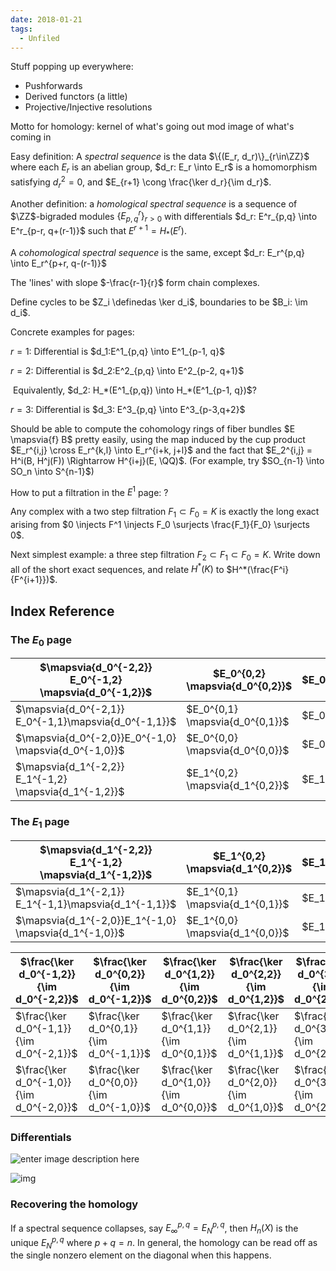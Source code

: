 ```yaml
---
date: 2018-01-21
tags: 
  - Unfiled
---
```


Stuff popping up everywhere:

- Pushforwards
- Derived functors (a little)
- Projective/Injective resolutions

Motto for homology: kernel of what's going out mod image of what's coming in

Easy definition: A *spectral sequence* is the data $\{(E_r, d_r)\}_{r\in\ZZ}$ where each $E_r$ is an abelian group, $d_r: E_r \into E_r$ is a homomorphism satisfying $d_r^2=0$, and $E_{r+1} \cong \frac{\ker d_r}{\im d_r}$.

Another definition: a *homological spectral sequence* is a sequence of $\ZZ$-bigraded modules $\{E^r_{p,q}\}_{r > 0}$ with differentials $d_r: E^r_{p,q} \into E^r_{p-r, q+(r-1)}$ such that $E^{r+1} = H_*(E^r)$.

A *cohomological spectral sequence* is the same, except $d_r: E_r^{p,q} \into E_r^{p+r, q-(r-1)}$

The 'lines' with slope $-\frac{r-1}{r}$ form chain complexes.

Define cycles to be $Z_i \definedas \ker d_i$, boundaries to be $B_i: \im d_i$.

Concrete examples for pages:

$r=1$: Differential is $d_1:E^1_{p,q} \into E^1_{p-1, q}$

$r=2$: Differential is $d_2:E^2_{p,q} \into E^2_{p-2, q+1}$

​	Equivalently, $d_2: H_*(E^1_{p,q}) \into H_*(E^1_{p-1, q})$?

$r=3$: Differential is $d_3: E^3_{p,q} \into E^3_{p-3,q+2}$

Should be able to compute the cohomology rings of fiber bundles $E \mapsvia{f} B$ pretty easily, using the map induced by the cup product $E_r^{i,j} \cross E_r^{k,l} \into E_r^{i+k, j+l}$ and the fact that $E_2^{i,j} = H^i(B, H^j(F)) \Rightarrow H^{i+j}(E, \QQ)$. (For example, try $SO_{n-1} \into SO_n \into S^{n-1}$)

How to put a filtration in the $E^1$ page: ?

Any complex with a two step filtration $F_1 \subset F_0 = K$ is exactly the long exact arising from $0 \injects F^1 \injects F_0 \surjects \frac{F_1}{F_0} \surjects 0$.

Next simplest example: a three step filtration $F_2 \subset F_1 \subset F_0 = K$. Write down all of the short exact sequences, and relate $H^*(K)$ to $H^*(\frac{F^i}{F^{i+1}})$.



## Index Reference

### The $E_0$ page

| $\mapsvia{d_0^{-2,2}} E_0^{-1,2} \mapsvia{d_0^{-1,2}}$ | $E_0^{0,2} \mapsvia{d_0^{0,2}}$ | $E_0^{1,2}\mapsvia{d_0^{1,2}}$  | $E_0^{2,2}\mapsvia{d_0^{2,2}}$  | $E_0^{3,2}\mapsvia{d_0^{3,2}}$ | $E_0^{4,2} \mapsvia{d_0^{4,2}}$ | $E_0^{5,2} \mapsvia{d_0^{5,2}}$ |
| ---------------------------------------- | ------------------------------- | ------------------------------- | ------------------------------- | ------------------------------ | ------------------------------- | ------------------------------- |
| $\mapsvia{d_0^{-2,1}} E_0^{-1,1}\mapsvia{d_0^{-1,1}}$ | $E_0^{0,1} \mapsvia{d_0^{0,1}}$ | $E_0^{1,1}\mapsvia{d_0^{1,1}}$  | $E_0^{2,1}\mapsvia{d_0^{2,1}}$  | $E_0^{3,1}\mapsvia{d_0^{3,1}}$ | $E_0^{4,1}\mapsvia{d_0^{4,1}}$  | $E_0^{5,1} \mapsvia{d_0^{5,1}}$ |
| $\mapsvia{d_0^{-2,0}}E_0^{-1,0} \mapsvia{d_0^{-1,0}}$ | $E_0^{0,0} \mapsvia{d_0^{0,0}}$ | $E_0^{1,0} \mapsvia{d_0^{1,0}}$ | $E_0^{2,0} \mapsvia{d_0^{2,0}}$ | $E_0^{3,0}\mapsvia{d_0^{3,0}}$ | $E_0^{4,0}\mapsvia{d_0^{4,0}}$  | $E_0^{5,0} \mapsvia{d_0^{5,0}}$ |
| $\mapsvia{d_1^{-2,2}} E_1^{-1,2} \mapsvia{d_1^{-1,2}}$ | $E_1^{0,2} \mapsvia{d_1^{0,2}}$ | $E_1^{1,2}\mapsvia{d_1^{1,2}}$  | $E_1^{2,2}\mapsvia{d_1^{2,2}}$  | $E_1^{3,2}\mapsvia{d_1^{3,2}}$ | $E_1^{4,2} \mapsvia{d_1^{4,2}}$ | $E_1^{5,2} \mapsvia{d_1^{5,2}}$ |


### The $E_1$ page

| $\mapsvia{d_1^{-2,2}} E_1^{-1,2} \mapsvia{d_1^{-1,2}}$ | $E_1^{0,2} \mapsvia{d_1^{0,2}}$ | $E_1^{1,2}\mapsvia{d_1^{1,2}}$  | $E_1^{2,2}\mapsvia{d_1^{2,2}}$  | $E_1^{3,2}\mapsvia{d_1^{3,2}}$ | $E_1^{4,2} \mapsvia{d_1^{4,2}}$ | $E_1^{5,2} \mapsvia{d_1^{5,2}}$ |
| ---------------------------------------- | ------------------------------- | ------------------------------- | ------------------------------- | ------------------------------ | ------------------------------- | ------------------------------- |
| $\mapsvia{d_1^{-2,1}} E_1^{-1,1}\mapsvia{d_1^{-1,1}}$ | $E_1^{0,1} \mapsvia{d_1^{0,1}}$ | $E_1^{1,1}\mapsvia{d_1^{1,1}}$  | $E_1^{2,1}\mapsvia{d_1^{2,1}}$  | $E_1^{3,1}\mapsvia{d_1^{3,1}}$ | $E_1^{4,1}\mapsvia{d_1^{4,1}}$  | $E_1^{5,1} \mapsvia{d_1^{5,1}}$ |
| $\mapsvia{d_1^{-2,0}}E_1^{-1,0} \mapsvia{d_1^{-1,0}}$ | $E_1^{0,0} \mapsvia{d_1^{0,0}}$ | $E_1^{1,0} \mapsvia{d_1^{1,0}}$ | $E_1^{2,0} \mapsvia{d_1^{2,0}}$ | $E_1^{3,0}\mapsvia{d_1^{3,0}}$ | $E_1^{4,0}\mapsvia{d_1^{4,0}}$  | $E_1^{5,0} \mapsvia{d_1^{5,0}}$ |

| $\frac{\ker d_0^{-1,2}}{\im d_0^{-2,2}}$ | $\frac{\ker d_0^{0,2}}{\im d_0^{-1,2}}$ | $\frac{\ker d_0^{1,2}}{\im d_0^{0,2}}$ | $\frac{\ker d_0^{2,2}}{\im d_0^{1,2}}$ | $\frac{\ker d_0^{3,2}}{\im d_0^{2,2}}$ | $\frac{\ker d_0^{4,2}}{\im d_0^{3,2}}$ | $\frac{\ker d_0^{5,2}}{\im d_0^{4,2}}$ |
| ---------------------------------------- | --------------------------------------- | -------------------------------------- | -------------------------------------- | -------------------------------------- | -------------------------------------- | -------------------------------------- |
| $\frac{\ker d_0^{-1,1}}{\im d_0^{-2,1}}$ | $\frac{\ker d_0^{0,1}}{\im d_0^{-1,1}}$ | $\frac{\ker d_0^{1,1}}{\im d_0^{0,1}}$ | $\frac{\ker d_0^{2,1}}{\im d_0^{1,1}}$ | $\frac{\ker d_0^{3,1}}{\im d_0^{2,1}}$ | $\frac{\ker d_0^{4,1}}{\im d_0^{3,1}}$ | $\frac{\ker d_0^{5,1}}{\im d_0^{4,1}}$ |
| $\frac{\ker d_0^{-1,0}}{\im d_0^{-2,0}}$ | $\frac{\ker d_0^{0,0}}{\im d_0^{-1,0}}$ | $\frac{\ker d_0^{1,0}}{\im d_0^{0,0}}$ | $\frac{\ker d_0^{2,0}}{\im d_0^{1,0}}$ | $\frac{\ker d_0^{3,0}}{\im d_0^{2,0}}$ | $\frac{\ker d_0^{4,0}}{\im d_0^{3,0}}$ | $\frac{\ker d_0^{5,0}}{\im d_0^{4,0}}$ |

### Differentials

![enter image description here](https://i.stack.imgur.com/AeWFZ.png)

![img](https://i.stack.imgur.com/de8wd.png)

### Recovering the homology

If a spectral sequence collapses, say $E_\infty^{p,q} = E_N^{p,q}$, then $H_n(X)$ is the unique $E_N^{p,q}$ where $p+q=n$. In general, the homology can be read off as the single nonzero element on the diagonal when this happens.
